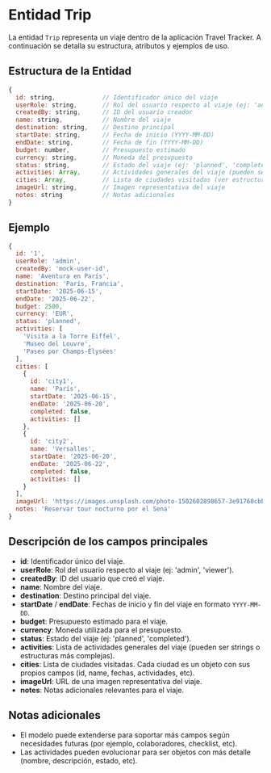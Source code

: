 # Entidad Trip

La entidad `Trip` representa un viaje dentro de la aplicación Travel Tracker. A continuación se detalla su estructura, atributos y ejemplos de uso.

## Estructura de la Entidad

```js
{
  id: string,             // Identificador único del viaje
  userRole: string,       // Rol del usuario respecto al viaje (ej: 'admin')
  createdBy: string,      // ID del usuario creador
  name: string,           // Nombre del viaje
  destination: string,    // Destino principal
  startDate: string,      // Fecha de inicio (YYYY-MM-DD)
  endDate: string,        // Fecha de fin (YYYY-MM-DD)
  budget: number,         // Presupuesto estimado
  currency: string,       // Moneda del presupuesto
  status: string,         // Estado del viaje (ej: 'planned', 'completed')
  activities: Array,      // Actividades generales del viaje (pueden ser strings u objetos)
  cities: Array,          // Lista de ciudades visitadas (ver estructura abajo)
  imageUrl: string,       // Imagen representativa del viaje
  notes: string           // Notas adicionales
}
```

## Ejemplo

```js
{
  id: '1',
  userRole: 'admin',
  createdBy: 'mock-user-id',
  name: 'Aventura en París',
  destination: 'París, Francia',
  startDate: '2025-06-15',
  endDate: '2025-06-22',
  budget: 2500,
  currency: 'EUR',
  status: 'planned',
  activities: [
    'Visita a la Torre Eiffel',
    'Museo del Louvre',
    'Paseo por Champs-Élysées'
  ],
  cities: [
    {
      id: 'city1',
      name: 'París',
      startDate: '2025-06-15',
      endDate: '2025-06-20',
      completed: false,
      activities: []
    },
    {
      id: 'city2',
      name: 'Versalles',
      startDate: '2025-06-20',
      endDate: '2025-06-22',
      completed: false,
      activities: []
    }
  ],
  imageUrl: 'https://images.unsplash.com/photo-1502602898657-3e91760cbb34',
  notes: 'Reservar tour nocturno por el Sena'
}
```

## Descripción de los campos principales

- **id**: Identificador único del viaje.
- **userRole**: Rol del usuario respecto al viaje (ej: 'admin', 'viewer').
- **createdBy**: ID del usuario que creó el viaje.
- **name**: Nombre del viaje.
- **destination**: Destino principal del viaje.
- **startDate** / **endDate**: Fechas de inicio y fin del viaje en formato `YYYY-MM-DD`.
- **budget**: Presupuesto estimado para el viaje.
- **currency**: Moneda utilizada para el presupuesto.
- **status**: Estado del viaje (ej: 'planned', 'completed').
- **activities**: Lista de actividades generales del viaje (pueden ser strings o estructuras más complejas).
- **cities**: Lista de ciudades visitadas. Cada ciudad es un objeto con sus propios campos (id, name, fechas, actividades, etc).
- **imageUrl**: URL de una imagen representativa del viaje.
- **notes**: Notas adicionales relevantes para el viaje.

## Notas adicionales
- El modelo puede extenderse para soportar más campos según necesidades futuras (por ejemplo, colaboradores, checklist, etc).
- Las actividades pueden evolucionar para ser objetos con más detalle (nombre, descripción, estado, etc).
